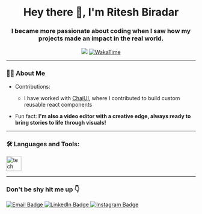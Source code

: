 


<h1 align="center">Hey there 👋, I'm Ritesh Biradar</h1>

<h3 align="center">I became more passionate about coding when I saw how my projects made an impact in the real world.</h3>

<p align="center">
  <img src="https://komarev.com/ghpvc/?username=riteshbiradar&label=Profile%20views&color=0e75b6&style=flat" />
  <a href="https://wakatime.com/@your-id">
    <img src="https://wakatime.com/badge/user/bc4c6659-eff5-48fb-baff-e2fae97da873.svg" alt="WakaTime" />
  </a>
</p>


---



<h3 align="left">👩‍💻 About Me</h3>

- Contributions:
  - I have worked with [ChaiUI](https://github.com/satyarth8/Chai-UI), where I contributed to build custom reusable react components 

- Fun fact: **I'm also a video editor with a creative edge, always ready to bring stories to life through visuals!**
---



<h3 align="left">🛠 Languages and Tools:</h3>

<div align="left">
  <img src="https://skillicons.dev/icons?i=react,nextjs,nodejs,typescript,javascript,mongodb,postgres,git,bootstrap,photoshop" height="40" alt="tech stack" />
</div>


---



<h3 align="left">Don't be shy hit me up 👇</h3>

<p align="left">
    <a href="mailto:riteshbiradar3434@gmail.com" target="_blank">
    <img src="https://img.shields.io/badge/Email-D14836?style=for-the-badge&logo=gmail&logoColor=white" alt="Email Badge"/>
  </a>
  <a href="https://linkedin.com/in/ritesh-biradar" target="_blank">
    <img src="https://img.shields.io/badge/LinkedIn-0077B5?style=for-the-badge&logo=linkedin&logoColor=white" alt="LinkedIn Badge"/>
  </a>
  <a href="https://instagram.com/_riteshbiradar_" target="_blank">
    <img src="https://img.shields.io/badge/Instagram-E4405F?style=for-the-badge&logo=instagram&logoColor=white" alt="Instagram Badge"/>
  </a>
</p>




